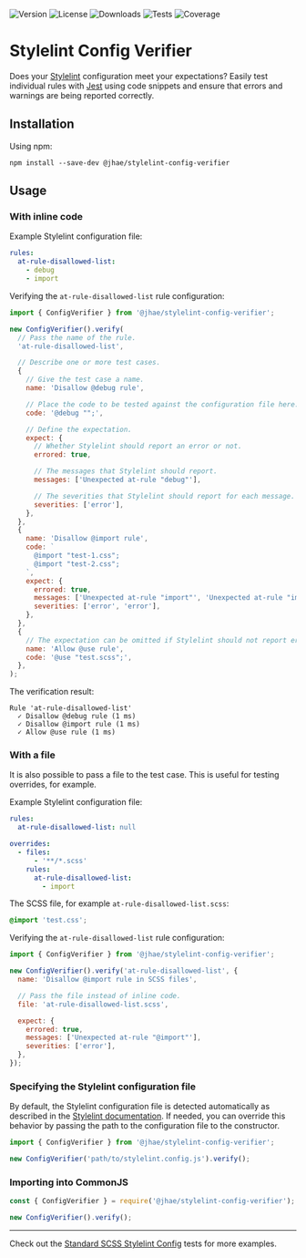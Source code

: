 ![Version](https://img.shields.io/npm/v/%40jhae/stylelint-config-verifier?label=Version&labelColor=%23404850&color=blue)
![License](https://img.shields.io/github/license/jhae-de/stylelint-config-verifier?label=License&labelColor=%23404850&color=blue)
![Downloads](https://img.shields.io/npm/dt/%40jhae%2Fstylelint-config-verifier?label=Downloads&labelColor=%23404850&color=blue)
![Tests](https://img.shields.io/github/actions/workflow/status/jhae-de/stylelint-config-verifier/analyze.yaml?label=Tests&labelColor=%23404850)
![Coverage](https://img.shields.io/codecov/c/github/jhae-de/stylelint-config-verifier/main?label=Coverage&labelColor=%23404850)

# Stylelint Config Verifier

Does your [Stylelint](https://github.com/stylelint/stylelint) configuration meet your expectations? Easily test
individual rules with [Jest](https://github.com/jestjs/jest) using code snippets and ensure that errors and warnings are
being reported correctly.

## Installation

Using npm:

```shell
npm install --save-dev @jhae/stylelint-config-verifier
```

## Usage

### With inline code

Example Stylelint configuration file:

```yaml
rules:
  at-rule-disallowed-list:
    - debug
    - import
```

Verifying the `at-rule-disallowed-list` rule configuration:

```javascript
import { ConfigVerifier } from '@jhae/stylelint-config-verifier';

new ConfigVerifier().verify(
  // Pass the name of the rule.
  'at-rule-disallowed-list',

  // Describe one or more test cases.
  {
    // Give the test case a name.
    name: 'Disallow @debug rule',

    // Place the code to be tested against the configuration file here.
    code: '@debug "";',

    // Define the expectation.
    expect: {
      // Whether Stylelint should report an error or not.
      errored: true,

      // The messages that Stylelint should report.
      messages: ['Unexpected at-rule "debug"'],

      // The severities that Stylelint should report for each message.
      severities: ['error'],
    },
  },
  {
    name: 'Disallow @import rule',
    code: `
      @import "test-1.css";
      @import "test-2.css";
    `,
    expect: {
      errored: true,
      messages: ['Unexpected at-rule "import"', 'Unexpected at-rule "import"'],
      severities: ['error', 'error'],
    },
  },
  {
    // The expectation can be omitted if Stylelint should not report errors.
    name: 'Allow @use rule',
    code: '@use "test.scss";',
  },
);
```

The verification result:

```shell
Rule 'at-rule-disallowed-list'
  ✓ Disallow @debug rule (1 ms)
  ✓ Disallow @import rule (1 ms)
  ✓ Allow @use rule (1 ms)
```

### With a file

It is also possible to pass a file to the test case. This is useful for testing overrides, for example.

Example Stylelint configuration file:

```yaml
rules:
  at-rule-disallowed-list: null

overrides:
  - files:
      - '**/*.scss'
    rules:
      at-rule-disallowed-list:
        - import
```

The SCSS file, for example `at-rule-disallowed-list.scss`:

```scss
@import 'test.css';
```

Verifying the `at-rule-disallowed-list` rule configuration:

```javascript
import { ConfigVerifier } from '@jhae/stylelint-config-verifier';

new ConfigVerifier().verify('at-rule-disallowed-list', {
  name: 'Disallow @import rule in SCSS files',

  // Pass the file instead of inline code.
  file: 'at-rule-disallowed-list.scss',

  expect: {
    errored: true,
    messages: ['Unexpected at-rule "@import"'],
    severities: ['error'],
  },
});
```

### Specifying the Stylelint configuration file

By default, the Stylelint configuration file is detected automatically as described in
the [Stylelint documentation](https://stylelint.io/user-guide/configure). If needed, you can override this behavior by
passing the path to the configuration file to the constructor.

```javascript
import { ConfigVerifier } from '@jhae/stylelint-config-verifier';

new ConfigVerifier('path/to/stylelint.config.js').verify();
```

### Importing into CommonJS

```javascript
const { ConfigVerifier } = require('@jhae/stylelint-config-verifier');

new ConfigVerifier().verify();
```

---

Check out the [Standard SCSS Stylelint Config](https://github.com/jhae-de/stylelint-config-standard-scss) tests for more
examples.
